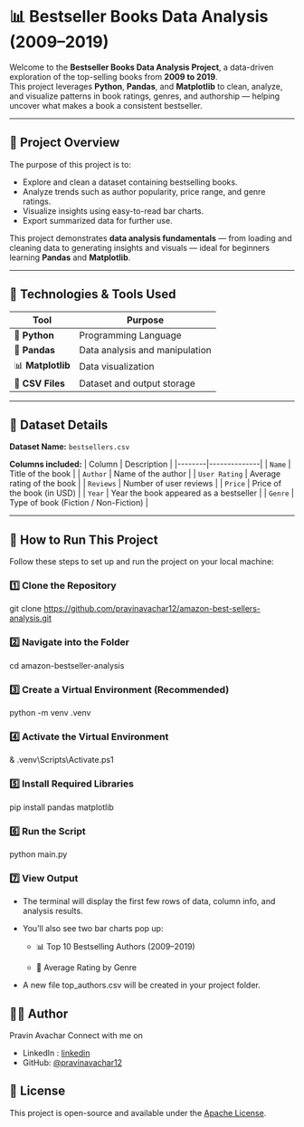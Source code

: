 # 📊 Bestseller Books Data Analysis (2009–2019)

Welcome to the **Bestseller Books Data Analysis Project**, a data-driven exploration of the top-selling books from **2009 to 2019**.  
This project leverages **Python**, **Pandas**, and **Matplotlib** to clean, analyze, and visualize patterns in book ratings, genres, and authorship — helping uncover what makes a book a consistent bestseller.

---

## 🧠 Project Overview

The purpose of this project is to:
- Explore and clean a dataset containing bestselling books.
- Analyze trends such as author popularity, price range, and genre ratings.
- Visualize insights using easy-to-read bar charts.
- Export summarized data for further use.

This project demonstrates **data analysis fundamentals** — from loading and cleaning data to generating insights and visuals — ideal for beginners learning **Pandas** and **Matplotlib**.

---

## 🧰 Technologies & Tools Used

| Tool | Purpose |
|------|----------|
| 🐍 **Python** | Programming Language |
| 📘 **Pandas** | Data analysis and manipulation |
| 📊 **Matplotlib** | Data visualization |
| 💾 **CSV Files** | Dataset and output storage |

---

## 📂 Dataset Details

**Dataset Name:** `bestsellers.csv`

**Columns included:**
| Column | Description |
|--------|--------------|
| `Name` | Title of the book |
| `Author` | Name of the author |
| `User Rating` | Average rating of the book |
| `Reviews` | Number of user reviews |
| `Price` | Price of the book (in USD) |
| `Year` | Year the book appeared as a bestseller |
| `Genre` | Type of book (Fiction / Non-Fiction) |

---

## 🚀 How to Run This Project

Follow these steps to set up and run the project on your local machine:

### 1️⃣ Clone the Repository

git clone https://github.com/pravinavachar12/amazon-best-sellers-analysis.git

### 2️⃣ Navigate into the Folder

cd amazon-bestseller-analysis

### 3️⃣ Create a Virtual Environment (Recommended)

python -m venv .venv

### 4️⃣ Activate the Virtual Environment

& .venv\Scripts\Activate.ps1

### 5️⃣ Install Required Libraries

pip install pandas matplotlib

### 6️⃣ Run the Script

python main.py

### 7️⃣ View Output

- The terminal will display the first few rows of data, column info, and analysis results.

- You’ll also see two bar charts pop up:

   - 📊 Top 10 Bestselling Authors (2009–2019)

   - 📘 Average Rating by Genre

- A new file top_authors.csv will be created in your project folder.

## 👨‍💻 Author
Pravin Avachar
Connect with me on 
- LinkedIn : [linkedin](https://www.linkedin.com/in/pravin-avachar-aab999320/)
- GitHub: [@pravinavachar12](https://github.com/pravinavachar12)

## 📃 License
This project is open-source and available under the [Apache License](LICENSE).

